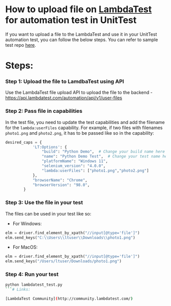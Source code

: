 # How to upload file on [LambdaTest](https://www.lambdatest.com/?utm_source=github&utm_medium=repo&utm_campaign=UnitTest-upload-file) for automation test in UnitTest 

If you want to upload a file to the LambdaTest and use it in your UnitTest automation test, you can follow the below steps. You can refer to sample test repo [here](https://github.com/LambdaTest/Python-UnitTest-Selenium).

# Steps:

### Step 1: Upload the file to LamdbaTest using API

Use the LambdaTest file upload API to upload the file to the backend -https://api.lambdatest.com/automation/api/v1/user-files


### Step 2: Pass file in capabilities

In the test file, you need to update the test capabilities and add the filename for the `lambda:userFiles` capability. For example, if two files with filenames `photo1.png` and `photo2.png`, it has to be passed like so in the capability:


```python
desired_caps = {
            'LT:Options': {
                "build": "Python Demo",  # Change your build name here
                "name": "Python Demo Test",  # Change your test name here
                "platformName": "Windows 11",
                "selenium_version": "4.0.0",
                "lambda:userFiles": ["photo1.png","photo2.png"]
            },
            "browserName": "Chrome",
            "browserVersion": "98.0",
        }

```

### Step 3: Use the file in your test

The files can be used in your test like so:

* For Windows:
```python
elm = driver.find_element_by_xpath("//input[@type='file']")
elm.send_keys("C:\\Users\\ltuser\\Downloads\\photo1.png")
```
* For MacOS:
```python
elm = driver.find_element_by_xpath("//input[@type='file']")
elm.send_keys("/Users/ltuser/Downloads/photo1.png")
```
### Step 4: Run your test

```bash
python lambdatest_test.py
```# Links:

[LambdaTest Community](http://community.lambdatest.com/)

